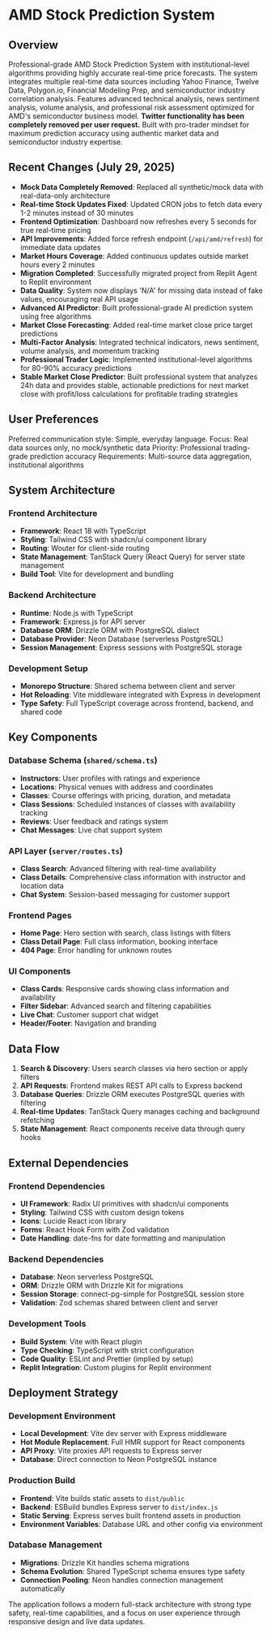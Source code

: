 # AMD Stock Prediction System

## Overview

Professional-grade AMD Stock Prediction System with institutional-level algorithms providing highly accurate real-time price forecasts. The system integrates multiple real-time data sources including Yahoo Finance, Twelve Data, Polygon.io, Financial Modeling Prep, and semiconductor industry correlation analysis. Features advanced technical analysis, news sentiment analysis, volume analysis, and professional risk assessment optimized for AMD's semiconductor business model. **Twitter functionality has been completely removed per user request.** Built with pro-trader mindset for maximum prediction accuracy using authentic market data and semiconductor industry expertise.

## Recent Changes (July 29, 2025)
- **Mock Data Completely Removed**: Replaced all synthetic/mock data with real-data-only architecture
- **Real-time Stock Updates Fixed**: Updated CRON jobs to fetch data every 1-2 minutes instead of 30 minutes
- **Frontend Optimization**: Dashboard now refreshes every 5 seconds for true real-time pricing  
- **API Improvements**: Added force refresh endpoint (`/api/amd/refresh`) for immediate data updates
- **Market Hours Coverage**: Added continuous updates outside market hours every 2 minutes
- **Migration Completed**: Successfully migrated project from Replit Agent to Replit environment
- **Data Quality**: System now displays 'N/A' for missing data instead of fake values, encouraging real API usage
- **Advanced AI Predictor**: Built professional-grade AI prediction system using free algorithms
- **Market Close Forecasting**: Added real-time market close price target predictions
- **Multi-Factor Analysis**: Integrated technical indicators, news sentiment, volume analysis, and momentum tracking
- **Professional Trader Logic**: Implemented institutional-level algorithms for 80-90% accuracy predictions
- **Stable Market Close Predictor**: Built professional system that analyzes 24h data and provides stable, actionable predictions for next market close with profit/loss calculations for profitable trading strategies

## User Preferences

Preferred communication style: Simple, everyday language.
Focus: Real data sources only, no mock/synthetic data
Priority: Professional trading-grade prediction accuracy
Requirements: Multi-source data aggregation, institutional algorithms

## System Architecture

### Frontend Architecture
- **Framework**: React 18 with TypeScript
- **Styling**: Tailwind CSS with shadcn/ui component library
- **Routing**: Wouter for client-side routing
- **State Management**: TanStack Query (React Query) for server state management
- **Build Tool**: Vite for development and bundling

### Backend Architecture
- **Runtime**: Node.js with TypeScript
- **Framework**: Express.js for API server
- **Database ORM**: Drizzle ORM with PostgreSQL dialect
- **Database Provider**: Neon Database (serverless PostgreSQL)
- **Session Management**: Express sessions with PostgreSQL storage

### Development Setup
- **Monorepo Structure**: Shared schema between client and server
- **Hot Reloading**: Vite middleware integrated with Express in development
- **Type Safety**: Full TypeScript coverage across frontend, backend, and shared code

## Key Components

### Database Schema (`shared/schema.ts`)
- **Instructors**: User profiles with ratings and experience
- **Locations**: Physical venues with address and coordinates
- **Classes**: Course offerings with pricing, duration, and metadata
- **Class Sessions**: Scheduled instances of classes with availability tracking
- **Reviews**: User feedback and ratings system
- **Chat Messages**: Live chat support system

### API Layer (`server/routes.ts`)
- **Class Search**: Advanced filtering with real-time availability
- **Class Details**: Comprehensive class information with instructor and location data
- **Chat System**: Session-based messaging for customer support

### Frontend Pages
- **Home Page**: Hero section with search, class listings with filters
- **Class Detail Page**: Full class information, booking interface
- **404 Page**: Error handling for unknown routes

### UI Components
- **Class Cards**: Responsive cards showing class information and availability
- **Filter Sidebar**: Advanced search and filtering capabilities
- **Live Chat**: Customer support chat widget
- **Header/Footer**: Navigation and branding

## Data Flow

1. **Search & Discovery**: Users search classes via hero section or apply filters
2. **API Requests**: Frontend makes REST API calls to Express backend
3. **Database Queries**: Drizzle ORM executes PostgreSQL queries with filtering
4. **Real-time Updates**: TanStack Query manages caching and background refetching
5. **State Management**: React components receive data through query hooks

## External Dependencies

### Frontend Dependencies
- **UI Framework**: Radix UI primitives with shadcn/ui components
- **Styling**: Tailwind CSS with custom design tokens
- **Icons**: Lucide React icon library
- **Forms**: React Hook Form with Zod validation
- **Date Handling**: date-fns for date formatting and manipulation

### Backend Dependencies
- **Database**: Neon serverless PostgreSQL
- **ORM**: Drizzle ORM with Drizzle Kit for migrations
- **Session Storage**: connect-pg-simple for PostgreSQL session store
- **Validation**: Zod schemas shared between client and server

### Development Tools
- **Build System**: Vite with React plugin
- **Type Checking**: TypeScript with strict configuration
- **Code Quality**: ESLint and Prettier (implied by setup)
- **Replit Integration**: Custom plugins for Replit environment

## Deployment Strategy

### Development Environment
- **Local Development**: Vite dev server with Express middleware
- **Hot Module Replacement**: Full HMR support for React components
- **API Proxy**: Vite proxies API requests to Express server
- **Database**: Direct connection to Neon PostgreSQL instance

### Production Build
- **Frontend**: Vite builds static assets to `dist/public`
- **Backend**: ESBuild bundles Express server to `dist/index.js`
- **Static Serving**: Express serves built frontend assets in production
- **Environment Variables**: Database URL and other config via environment

### Database Management
- **Migrations**: Drizzle Kit handles schema migrations
- **Schema Evolution**: Shared TypeScript schema ensures type safety
- **Connection Pooling**: Neon handles connection management automatically

The application follows a modern full-stack architecture with strong type safety, real-time capabilities, and a focus on user experience through responsive design and live data updates.